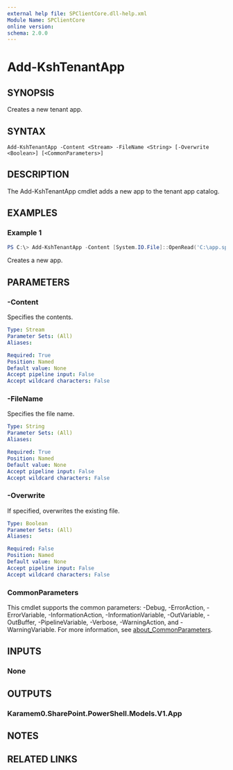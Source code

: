 ```yaml
---
external help file: SPClientCore.dll-help.xml
Module Name: SPClientCore
online version:
schema: 2.0.0
---
```


# Add-KshTenantApp

## SYNOPSIS
Creates a new tenant app.

## SYNTAX

```
Add-KshTenantApp -Content <Stream> -FileName <String> [-Overwrite <Boolean>] [<CommonParameters>]
```

## DESCRIPTION
The Add-KshTenantApp cmdlet adds a new app to the tenant app catalog.

## EXAMPLES

### Example 1
```powershell
PS C:\> Add-KshTenantApp -Content [System.IO.File]::OpenRead('C:\app.sppkg') -FileName 'app.sppkg'
```

Creates a new app.

## PARAMETERS

### -Content
Specifies the contents.

```yaml
Type: Stream
Parameter Sets: (All)
Aliases:

Required: True
Position: Named
Default value: None
Accept pipeline input: False
Accept wildcard characters: False
```

### -FileName
Specifies the file name.

```yaml
Type: String
Parameter Sets: (All)
Aliases:

Required: True
Position: Named
Default value: None
Accept pipeline input: False
Accept wildcard characters: False
```

### -Overwrite
If specified, overwrites the existing file.

```yaml
Type: Boolean
Parameter Sets: (All)
Aliases:

Required: False
Position: Named
Default value: None
Accept pipeline input: False
Accept wildcard characters: False
```

### CommonParameters
This cmdlet supports the common parameters: -Debug, -ErrorAction, -ErrorVariable, -InformationAction, -InformationVariable, -OutVariable, -OutBuffer, -PipelineVariable, -Verbose, -WarningAction, and -WarningVariable. For more information, see [about_CommonParameters](http://go.microsoft.com/fwlink/?LinkID=113216).

## INPUTS

### None

## OUTPUTS

### Karamem0.SharePoint.PowerShell.Models.V1.App

## NOTES

## RELATED LINKS
